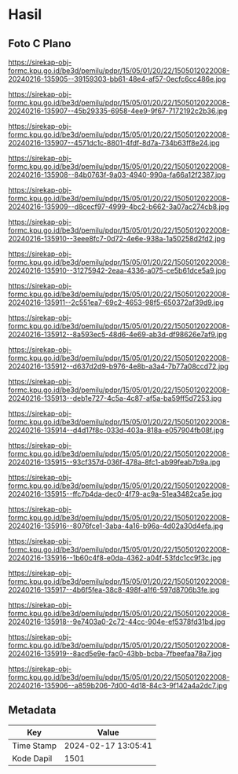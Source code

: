# Hasil

## Foto C Plano

https://sirekap-obj-formc.kpu.go.id/be3d/pemilu/pdpr/15/05/01/20/22/1505012022008-20240216-135905--39159303-bb61-48e4-af57-0ecfc6cc486e.jpg

https://sirekap-obj-formc.kpu.go.id/be3d/pemilu/pdpr/15/05/01/20/22/1505012022008-20240216-135907--45b29335-6958-4ee9-9f67-7172192c2b36.jpg

https://sirekap-obj-formc.kpu.go.id/be3d/pemilu/pdpr/15/05/01/20/22/1505012022008-20240216-135907--4571dc1c-8801-4fdf-8d7a-734b63ff8e24.jpg

https://sirekap-obj-formc.kpu.go.id/be3d/pemilu/pdpr/15/05/01/20/22/1505012022008-20240216-135908--84b0763f-9a03-4940-990a-fa66a12f2387.jpg

https://sirekap-obj-formc.kpu.go.id/be3d/pemilu/pdpr/15/05/01/20/22/1505012022008-20240216-135909--d8cecf97-4999-4bc2-b662-3a07ac274cb8.jpg

https://sirekap-obj-formc.kpu.go.id/be3d/pemilu/pdpr/15/05/01/20/22/1505012022008-20240216-135910--3eee8fc7-0d72-4e6e-938a-1a50258d2fd2.jpg

https://sirekap-obj-formc.kpu.go.id/be3d/pemilu/pdpr/15/05/01/20/22/1505012022008-20240216-135910--31275942-2eaa-4336-a075-ce5b61dce5a9.jpg

https://sirekap-obj-formc.kpu.go.id/be3d/pemilu/pdpr/15/05/01/20/22/1505012022008-20240216-135911--2c551ea7-69c2-4653-98f5-650372af39d9.jpg

https://sirekap-obj-formc.kpu.go.id/be3d/pemilu/pdpr/15/05/01/20/22/1505012022008-20240216-135912--8a593ec5-48d6-4e69-ab3d-df98626e7af9.jpg

https://sirekap-obj-formc.kpu.go.id/be3d/pemilu/pdpr/15/05/01/20/22/1505012022008-20240216-135912--d637d2d9-b976-4e8b-a3a4-7b77a08ccd72.jpg

https://sirekap-obj-formc.kpu.go.id/be3d/pemilu/pdpr/15/05/01/20/22/1505012022008-20240216-135913--deb1e727-4c5a-4c87-af5a-ba59ff5d7253.jpg

https://sirekap-obj-formc.kpu.go.id/be3d/pemilu/pdpr/15/05/01/20/22/1505012022008-20240216-135914--d4d17f8c-033d-403a-818a-e057904fb08f.jpg

https://sirekap-obj-formc.kpu.go.id/be3d/pemilu/pdpr/15/05/01/20/22/1505012022008-20240216-135915--93cf357d-036f-478a-8fc1-ab99feab7b9a.jpg

https://sirekap-obj-formc.kpu.go.id/be3d/pemilu/pdpr/15/05/01/20/22/1505012022008-20240216-135915--ffc7b4da-dec0-4f79-ac9a-51ea3482ca5e.jpg

https://sirekap-obj-formc.kpu.go.id/be3d/pemilu/pdpr/15/05/01/20/22/1505012022008-20240216-135916--8076fce1-3aba-4a16-b96a-4d02a30d4efa.jpg

https://sirekap-obj-formc.kpu.go.id/be3d/pemilu/pdpr/15/05/01/20/22/1505012022008-20240216-135916--1b60c4f8-e0da-4362-a04f-53fdc1cc9f3c.jpg

https://sirekap-obj-formc.kpu.go.id/be3d/pemilu/pdpr/15/05/01/20/22/1505012022008-20240216-135917--4b6f5fea-38c8-498f-a1f6-597d8706b3fe.jpg

https://sirekap-obj-formc.kpu.go.id/be3d/pemilu/pdpr/15/05/01/20/22/1505012022008-20240216-135918--9e7403a0-2c72-44cc-904e-ef5378fd31bd.jpg

https://sirekap-obj-formc.kpu.go.id/be3d/pemilu/pdpr/15/05/01/20/22/1505012022008-20240216-135919--8acd5e9e-fac0-43bb-bcba-7fbeefaa78a7.jpg

https://sirekap-obj-formc.kpu.go.id/be3d/pemilu/pdpr/15/05/01/20/22/1505012022008-20240216-135906--a859b206-7d00-4d18-84c3-9f142a4a2dc7.jpg


## Metadata

| Key        | Value               |
| ---------- | ------------------- |
| Time Stamp | 2024-02-17 13:05:41 |
| Kode Dapil | 1501                |



